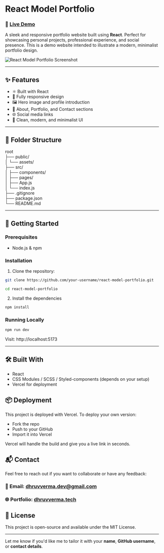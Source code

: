 # React Model Portfolio

### 🚀 [Live Demo](https://react-model-portfolio.vercel.app/)

A sleek and responsive portfolio website built using **React**. Perfect for showcasing personal projects, professional experience, and social presence. This is a demo website intended to illustrate a modern, minimalist portfolio design.

![React Model Portfolio Screenshot](https://react-model-portfolio.vercel.app/preview.png)

---

## ✨ Features

- ⚛️ Built with React  
- 📱 Fully responsive design  
- 🖼️ Hero image and profile introduction  
- 🧾 About, Portfolio, and Contact sections  
- 🌐 Social media links  
- 🎨 Clean, modern, and minimalist UI  

---

## 📂 Folder Structure

root  
├── public/  
│ └── assets/  
├── src/  
│ ├── components/  
│ ├── pages/  
│ ├── App.js  
│ └── index.js  
├── .gitignore  
├── package.json  
└── README.md  

---
## 🚀 Getting Started

### Prerequisites

- Node.js & npm 

### Installation
1. Clone the repository:
```bash
git clone https://github.com/your-username/react-model-portfolio.git 

cd react-model-portfolio
```
2. Install the dependencies
```bash
npm install
```
### Running Locally

```bash
npm run dev
```
Visit: http://localhost:5173

---

## 🛠️ Built With

- React
- CSS Modules / SCSS / Styled-components (depends on your setup)
- Vercel for deployment

##  📦 Deployment
This project is deployed with Vercel. To deploy your own version:

- Fork the repo
- Push to your GitHub
- Import it into Vercel

Vercel will handle the build and give you a live link in seconds.

## 📬 Contact
Feel free to reach out if you want to collaborate or have any feedback:

### 📧 Email: [dhruvverma.dev@gmail.com](mailto:dhruvverma.dev@gmail.com)  
### 🌐 Portfolio: [dhruvverma.tech](http://dhruvverma.tech)
 
## 📄 License
This project is open-source and available under the MIT License.

---
Let me know if you'd like me to tailor it with your **name**, **GitHub username**, or **contact details**.
